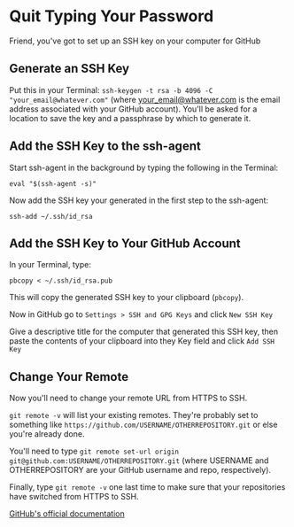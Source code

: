 # Quit Typing Your Password

Friend, you've got to set up an SSH key on your computer for GitHub 

## Generate an SSH Key

Put this in your Terminal: `ssh-keygen -t rsa -b 4096 -C
"your_email@whatever.com"` (where your_email@whatever.com is the email address
associated with your GitHub account). You'll be asked for a location to save the
key and a passphrase by which to generate it.

## Add the SSH Key to the ssh-agent

Start ssh-agent in the background by typing the following in the Terminal:

`eval "$(ssh-agent -s)"`

Now add the SSH key your generated in the first step to the ssh-agent:

`ssh-add ~/.ssh/id_rsa`

## Add the SSH Key to Your GitHub Account

In your Terminal, type:

`pbcopy < ~/.ssh/id_rsa.pub`

This will copy the generated SSH key to your clipboard (`pbcopy`).

Now in GitHub go to `Settings > SSH and GPG Keys` and click `New SSH Key`

Give a descriptive title for the computer that generated this SSH key, then
paste the contents of your clipboard into they Key field and click `Add SSH Key`

## Change Your Remote

Now you'll need to change your remote URL from HTTPS to SSH.

`git remote -v` will list your existing remotes. They're probably set to
something like `https://github.com/USERNAME/OTHERREPOSITORY.git` or else you're
already done.

You'll need to type `git remote set-url origin git@github.com:USERNAME/OTHERREPOSITORY.git`
(where USERNAME and OTHERREPOSITORY are your GitHub username and repo,
respectively).

Finally, type `git remote -v` one last time to make sure that your repositories
have switched from HTTPS to SSH.

[GitHub's official
documentation](https://help.github.com/articles/changing-a-remote-s-url/)
